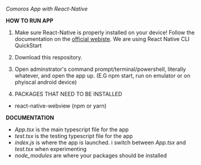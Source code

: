 *Comoros App with React-Native*

**HOW TO RUN APP**

1. Make sure React-Native is properly installed on your device! Follow the documentation on the [official webiste](https://reactnative.dev/docs/environment-setup). We are using React Native CLI QuickStart

2. Download this respository. 

3. Open adminstrator's command prompt/terminal/powershell, literally whatever, and open the app up. (E.G npm start, run on emulator or on phyiscal android device)

4. PACKAGES THAT NEED TO BE INSTALLED
 - react-native-webview (npm or yarn)

**DOCUMENTATION**

- *App.tsx* is the main typescript file for the app 
- *test.tsx* is the testing typescript file for the app
- *index.js* is where the app is launched. i switch between *App.tsx* and *test.tsx* when experimenting 
- *node_modules* are where your packages should be installed